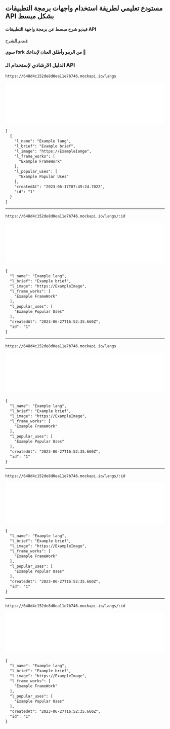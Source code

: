 ## مستودع تعليمي لطريقة استخدام واجهات برمجة التطبيقات API بشكل مبسط

#### فيديو شرح مبسط عن برمجة واجهة التطبيقات API

<a href="https://youtu.be/kglYGWmqIdo" target="__blank">فيديو الشرح</a>

#### سوي fork من الريبو وأطلق العنان لإبداعك 🤩

### الدليل الارشادي لإستخدام الـ API

``` 
https://648d4c152de8d0ea11e7b746.mockapi.io/langs
```
<img src="api_docs/get_doc.svg"> 

``` 
[
  {
    "l_name": "Example lang",
    "l_brief": "Example brief",
    "l_image": "https://ExampleIamge",
    "l_frame_works": [
      "Example FrameWork"
    ],
    "l_popular_uses": [
      "Example Popular Uses"
    ],
    "createdAt": "2023-06-17T07:49:24.702Z",
    "id": "1"
  }
]
```
<hr> 

```
https://648d4c152de8d0ea11e7b746.mockapi.io/langs/:id
```

<img src="api_docs/get_one_doc.svg"> 

``` 
{
  "l_name": "Example lang",
  "l_brief": "Example brief",
  "l_image": "https://ExampleImage",
  "l_frame_works": [
    "Example FrameWork"
  ],
  "l_popular_uses": [
    "Example Popular Uses"
  ],
  "createdAt": "2023-06-27T16:52:35.660Z",
  "id": "1"
}
```
<hr> 

```
https://648d4c152de8d0ea11e7b746.mockapi.io/langs
```

<img src="api_docs/post_doc.svg">

```
{
  "l_name": "Example lang",
  "l_brief": "Example brief",
  "l_image": "https://ExampleImage",
  "l_frame_works": [
    "Example FrameWork"
  ],
  "l_popular_uses": [
    "Example Popular Uses"
  ],
  "createdAt": "2023-06-27T16:52:35.660Z",
  "id": "1"
}
```
<hr>

```
https://648d4c152de8d0ea11e7b746.mockapi.io/langs/:id
```

<img src="api_docs/put_doc.svg"> 

```
{
  "l_name": "Example lang",
  "l_brief": "Example brief",
  "l_image": "https://ExampleImage",
  "l_frame_works": [
    "Example FrameWork"
  ],
  "l_popular_uses": [
    "Example Popular Uses"
  ],
  "createdAt": "2023-06-27T16:52:35.660Z",
  "id": "1"
}
```

<hr>

```
https://648d4c152de8d0ea11e7b746.mockapi.io/langs/:id
```

<img src="api_docs/delete_doc.svg">

```
{
  "l_name": "Example lang",
  "l_brief": "Example brief",
  "l_image": "https://ExampleImage",
  "l_frame_works": [
    "Example FrameWork"
  ],
  "l_popular_uses": [
    "Example Popular Uses"
  ],
  "createdAt": "2023-06-27T16:52:35.660Z",
  "id": "1"
}
```
